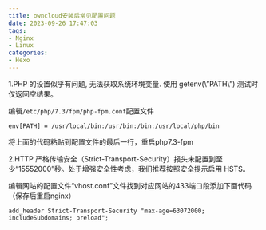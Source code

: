 ```yaml
---
title: owncloud安装后常见配置问题
date: 2023-09-26 17:47:03
tags:
- Nginx
- Linux
categories:
- Hexo
---
```

1.PHP 的设置似乎有问题, 无法获取系统环境变量. 使用 getenv(\\”PATH\\”) 测试时仅返回空结果。

编辑`/etc/php/7.3/fpm/php-fpm.conf`配置文件

```
env[PATH] = /usr/local/bin:/usr/bin:/bin:/usr/local/php/bin
```

将上面的代码粘贴到配置文件的最后一行，重启php7.3-fpm

2.HTTP 严格传输安全（Strict-Transport-Security）报头未配置到至少“15552000”秒。处于增强安全性考虑，我们推荐按照安全提示启用 HSTS。

编辑网站的配置文件“vhost.conf”文件找到对应网站的433端口段添加下面代码（保存后重启nginx）

```
add_header Strict-Transport-Security "max-age=63072000; includeSubdomains; preload";
```